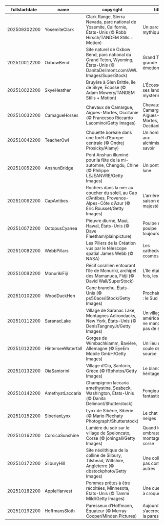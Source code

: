 |fullstartdate|name|copyright|title|image|
|--|--|--|--|--|
202509302200|YosemiteClark|Clark Range, Sierra Nevada, parc national de Yosemite, Californie, États-Unis (© Robb Hirsch/TANDEM Stills + Motion)|Un parc Yosé-mythique !|![](/fr-FR/2025/10/202509302200YosemiteClark.jpg)|
202510012200|OxbowBend|Site naturel de Oxbow Bend, parc national du Grand Teton, Wyoming, États-Unis (© DanitaDelimont.com/AWL Images/SuperStock)|Grand Teton, grande émotion|![](/fr-FR/2025/10/202510012200OxbowBend.jpg)|
202510022200|SkyeHeather|Bruyère à Glen Brittle, île de Skye, Écosse (© Adam Mowery/TANDEM Stills + Motion)|L’Écosse et ses landes mystérieuses…|![](/fr-FR/2025/10/202510022200SkyeHeather.jpg)|
202510032200|CamagueHorses|Chevaux de Camargue, Aigues-Mortes, Occitanie (© Francesco Riccardo Lacomino/Getty Images)|Chevaux de Camargue, Aigues-Mortes, Occitanie|![](/fr-FR/2025/10/202510032200CamagueHorses.jpg)|
202510042200|TeacherOwl|Chouette boréale dans une forêt d’Europe centrale (© Ondrej Prosicky/Alamy)|Un hommage aux alchimistes du savoir|![](/fr-FR/2025/10/202510042200TeacherOwl.jpg)|
202510052200|AnshunBridge|Pont Anshun illuminé pour la fête de la mi-automne, Chengdu, Chine (© Philippe LEJEANVRE/Getty Images)|Un pont vers la lune|![](/fr-FR/2025/10/202510052200AnshunBridge.jpg)|
202510062200|CapAntibes|Rochers dans la mer au coucher du soleil, au Cap d’Antibes, Provence-Alpes-Côte d’Azur (© Eric Rousset/Getty Images)|L’arrière-saison en majesté|![](/fr-FR/2025/10/202510062200CapAntibes.jpg)|
202510072200|OctopusCyanea|Pieuvre diurne, Maui, Hawaï, États-Unis (© Dave Fleetham/plainpicture)|Poulpe un jour, poulpe toujours !|![](/fr-FR/2025/10/202510072200OctopusCyanea.jpg)|
202510082200|WebbPillars|Les Piliers de la Création vus par le télescope spatial James Webb (© NASA)|Les cathédrales du cosmos|![](/fr-FR/2025/10/202510082200WebbPillars.jpg)|
202510092200|MonurikiFiji|Récif corallien entourant l’île de Monuriki, archipel des Mamanuca, Fidji (© David Wall/SuperStock)|L’île était une fois, les Fidji|![](/fr-FR/2025/10/202510092200MonurikiFiji.jpg)|
202510102200|WoodDuckHen|Cane branchu, États-Unis (© ps50ace/iStock/Getty Images)|Prochain arrêt : le Sud !|![](/fr-FR/2025/10/202510102200WoodDuckHen.jpg)|
202510112200|SaranacLake|Village de Saranac Lake, Montagnes Adirondacks, New York, États-Unis (© DenisTangneyJr/Getty Images)|Un village américain qui ne manque pas de souffle|![](/fr-FR/2025/10/202510112200SaranacLake.jpg)|
202510122200|HinterseeWaterfall|Gorges de Wimbachklamm, Bavière, Allemagne (© EyeEm Mobile GmbH/Getty Images)|Un lieu qui coule de source|![](/fr-FR/2025/10/202510122200HinterseeWaterfall.jpg)|
202510132200|OiaSantorini|Village d’Oia, Santorin, Grèce (© f9photos/Getty Images)|Le blanc en héritage|![](/fr-FR/2025/10/202510132200OiaSantorini.jpg)|
202510142200|AmethystLaccaria|Champignon laccaria amethystina, Seabeck, Washington, États-Unis (© Danita Delimont/Shutterstock)|Fongique mais fantastique !|![](/fr-FR/2025/10/202510142200AmethystLaccaria.jpg)|
202510152200|SiberianLynx|Lynx de Sibérie, Sibérie (© Mario Plechaty Photograph/Shutterstock)|Le chat des neiges|![](/fr-FR/2025/10/202510152200SiberianLynx.jpg)|
202510162200|CorsicaSunshine|Lumière du soir sur le village de Speloncato, Corse (© joningall/Getty Images)|Quand le soir embrasse la montagne corse|![](/fr-FR/2025/10/202510162200CorsicaSunshine.jpg)|
202510172200|SilburyHill|Site néolithique de la colline de Silbury, Tilshead, Wiltshire, Angleterre (© dbstockphoto/Getty Images)|Une colline pas comme les autres|![](/fr-FR/2025/10/202510172200SilburyHill.jpg)|
202510182200|AppleHarvest|Pommes prêtes à être récoltées, Minnesota, États-Unis (© Tammi Mild/Getty Images)|Une cueillette à croquer !|![](/fr-FR/2025/10/202510182200AppleHarvest.jpg)|
202510192200|HoffmansSloth|Paresseux d’Hoffmann, Équateur (© Murray Cooper/Minden Pictures)|Aujourd’hui, on s’accroche… à la paresse !|![](/fr-FR/2025/10/202510192200HoffmansSloth.jpg)|
